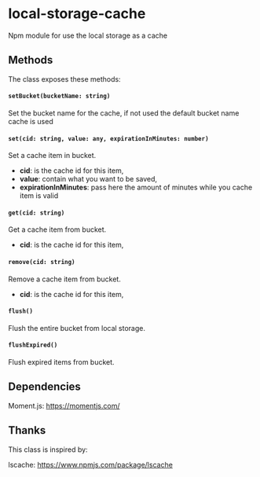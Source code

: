 # local-storage-cache
Npm module for use the local storage as a cache

## Methods
The class exposes these methods:

#### `setBucket(bucketName: string)`
Set the bucket name for the cache, if not used the default bucket name cache is used

#### `set(cid: string, value: any, expirationInMinutes: number)`
Set a cache item in bucket.
- **cid**: is the cache id for this item,
- **value**: contain what you want to be saved,
- **expirationInMinutes**: pass here the amount of minutes while you cache item is valid

#### `get(cid: string)`
Get a cache item from bucket.
- **cid**: is the cache id for this item,

#### `remove(cid: string)`
Remove a cache item from bucket.
- **cid**: is the cache id for this item,

#### `flush()`
Flush the entire bucket from local storage.

#### `flushExpired()`
Flush expired items from bucket.

## Dependencies
Moment.js: https://momentjs.com/

## Thanks
This class is inspired by:

lscache: https://www.npmjs.com/package/lscache
